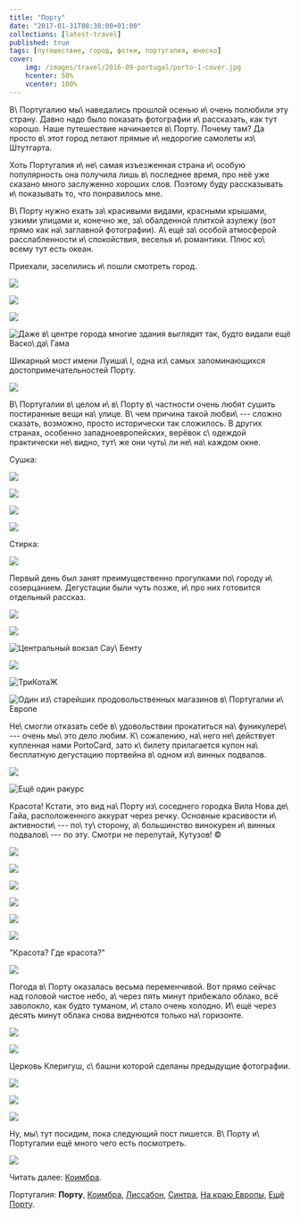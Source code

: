 ```yaml
---
title: "Портy"
date: "2017-01-31T08:30:00+01:00"
collections: [latest-travel]
published: true
tags: [путешествие, город, фотки, португалия, юнеско]
cover:
    img: /images/travel/2016-09-portugal/porto-1-cover.jpg
    hcenter: 50%
    vcenter: 100%
---
```


В\ Португалию мы\ наведались прошлой осенью и\ очень полюбили эту
страну. Давно надо было показать фотографии и\ рассказать, как тут
хорошо. Наше путешествие начинается в\ Порту. Почему там? Да просто
в\ этот город летают прямые и\ недорогие самолеты из\ Штутгарта.

<!--more-->

Хоть Португалия и\ не\ самая изъезженная страна и\ особую популярность
она получила лишь в\ последнее время, про неё уже сказано много
заслуженно хороших слов. Поэтому буду рассказывать и\ показывать то, что
понравилось мне.

В\ Порту нужно ехать за\ красивыми видами, красными крышами, узкими
улицами и, конечно же, за\ обалденной плиткой азулежу (вот прямо как
на\ заглавной фотографии). А\ ещё за\ особой атмосферой расслабленности
и\ спокойствия, веселья и\ романтики. Плюс ко\ всему тут есть океан.

Приехали, заселились и\ пошли смотреть город.

![](/images/travel/2016-09-portugal/porto-1-walk-1.jpg)

![](/images/travel/2016-09-portugal/porto-1-walk-2.jpg)

![](/images/travel/2016-09-portugal/porto-1-walk-3.jpg)

![Даже в\ центре города многие здания выглядят так, будто видали ещё
Васко\ да\ Гама](/images/travel/2016-09-portugal/porto-1-walk-4.jpg)

Шикарный мост имени Луиша\ I, одна из\ самых запоминающихся
достопримечательностей Порту.

![](/images/travel/2016-09-portugal/porto-1-luis-i-bridge.jpg)

В\ Португалии в\ целом и\ в\ Порту в\ частности очень любят сушить
постиранные вещи на\ улице. В\ чем причина такой любви\ --- сложно
сказать, возможно, просто исторически так сложилось. В других странах,
особенно западноевропейских, верёвок с\ одеждой практически не\ видно,
тут\ же они чуть\ ли не\ на\ каждом окне.

Сушка:

![](/images/travel/2016-09-portugal/porto-1-drying-1.jpg)

![](/images/travel/2016-09-portugal/porto-1-drying-2.jpg)

![](/images/travel/2016-09-portugal/porto-1-drying-3.jpg)

![](/images/travel/2016-09-portugal/porto-1-drying-4.jpg)

Стирка:

![](/images/travel/2016-09-portugal/porto-1-washing.jpg)

Первый день был занят преимущественно прогулками по\ городу
и\ созерцанием. Дегустации были чуть позже, и\ про них готовится
отдельный рассказ.

![](/images/travel/2016-09-portugal/porto-1-walk-5.jpg)

![](/images/travel/2016-09-portugal/porto-1-walk-6.jpg)

![Центральный вокзал
Сау\ Бенту](/images/travel/2016-09-portugal/porto-1-railway-station.jpg)

![](/images/travel/2016-09-portugal/porto-1-street.jpg)

![ТриКотаЖ](/images/travel/2016-09-portugal/porto-1-walk-7.jpg)

![Один из\ старейших продовольственных магазинов в\ Португалии
и\ Европе](/images/travel/2016-09-portugal/porto-1-walk-8.jpg)

Не\ смогли отказать себе в\ удовольствии прокатиться на\ фуникулере\ ---
очень мы\ это дело любим. К\ сожалению, на\ него не\ действует купленная
нами PortoCard, зато к\ билету прилагается купон на\ бесплатную
дегустацию портвейна в\ одном из\ винных подвалов.


![](/images/travel/2016-09-portugal/porto-1-funicular-1.jpg)

![Ещё один ракурс](/images/travel/2016-09-portugal/porto-1-funicular-2.jpg)

Красота! Кстати, это вид на\ Порту из\ соседнего городка Вила Нова
де\ Гайа, расположенного аккурат через речку. Основные красивости
и\ активности\ --- по\ ту\ сторону, а\ большинство винокурен и\ винных
подвалов\ --- по эту. Смотри не перепутай, Кутузов! &copy;

![](/images/travel/2016-09-portugal/porto-1-beauty-1.jpg)

![](/images/travel/2016-09-portugal/porto-1-beauty-2.jpg)

![](/images/travel/2016-09-portugal/porto-1-beauty-3.jpg)

![](/images/travel/2016-09-portugal/porto-1-beauty-4.jpg)

![](/images/travel/2016-09-portugal/porto-1-beauty-5.jpg)

![](/images/travel/2016-09-portugal/porto-1-beauty-6.jpg)

"Красота? Где красота?"

![](/images/travel/2016-09-portugal/porto-1-looking-for-beauty.jpg)

Погода в\ Порту оказалась весьма переменчивой. Вот прямо сейчас над
головой чистое небо, а\ через пять минут прибежало облако, всё
заволокло, как будто туманом, и\ стало очень холодно. И\ ещё через
десять минут облака снова виднеются только на\ горизонте.

![](/images/travel/2016-09-portugal/porto-1-weather-1.jpg)

![](/images/travel/2016-09-portugal/porto-1-weather-2.jpg)

Церковь Клеригуш, с\ башни которой сделаны предыдущие фотографии.

![](/images/travel/2016-09-portugal/porto-1-clerigos-1.jpg)

![](/images/travel/2016-09-portugal/porto-1-clerigos-2.jpg)

![](/images/travel/2016-09-portugal/porto-1-clerigos-3-pano.jpg)

Ну, мы\ тут посидим, пока следующий пост пишется. В\ Порту и\ Португалии
ещё много чего есть посмотреть.

![](/images/travel/2016-09-portugal/porto-1-sit.jpg)

Читать далее: [Коимбра](/post/coimbra/).

Португалия:
**Порту**,
[Коимбра](/post/coimbra/),
[Лиссабон](/post/lisbon/),
[Синтра](/post/sintra/),
[На краю Европы](/post/europas-edge/),
[Ещё Порту](/post/porto-2/).
